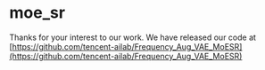 # moe_sr

Thanks for your interest to our work. We have released our code at [https://github.com/tencent-ailab/Frequency_Aug_VAE_MoESR](https://github.com/tencent-ailab/Frequency_Aug_VAE_MoESR)
